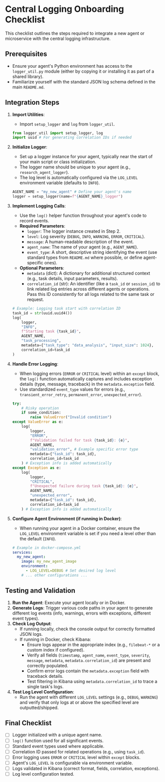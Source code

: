 # Central Logging Onboarding Checklist

This checklist outlines the steps required to integrate a new agent or microservice with the central logging infrastructure.

## Prerequisites

-   Ensure your agent's Python environment has access to the `logger_util.py` module (either by copying it or installing it as part of a shared library).
-   Familiarize yourself with the standard JSON log schema defined in the main `README.md`.

## Integration Steps

1.  **Import Utilities**:
    *   Import `setup_logger` and `log` from `logger_util`.
    ```python
    from logger_util import setup_logger, log
    import uuid # For generating correlation IDs if needed
    ```

2.  **Initialize Logger**:
    *   Set up a logger instance for your agent, typically near the start of your main script or class initialization.
    *   The logger name should be unique to your agent (e.g., `research_agent_logger`).
    *   The log level is automatically configured via the `LOG_LEVEL` environment variable (defaults to `INFO`).
    ```python
    AGENT_NAME = "my_new_agent" # Define your agent's name
    logger = setup_logger(name=f"{AGENT_NAME}_logger")
    ```

3.  **Implement Logging Calls**:
    *   Use the `log()` helper function throughout your agent's code to record events.
    *   **Required Parameters**:
        *   `logger`: The logger instance created in Step 2.
        *   `level`: Log severity (`DEBUG`, `INFO`, `WARNING`, `ERROR`, `CRITICAL`).
        *   `message`: A human-readable description of the event.
        *   `agent_name`: The name of your agent (e.g., `AGENT_NAME`).
        *   `event_type`: A short, descriptive string identifying the event (use standard types from `README.md` where possible, or define agent-specific ones).
    *   **Optional Parameters**:
        *   `metadata` (dict): A dictionary for additional structured context (e.g., task details, input parameters, results).
        *   `correlation_id` (str): An identifier (like a `task_id` or `session_id`) to link related log entries across different agents or operations. Pass this ID consistently for all logs related to the same task or request.

    ```python
    # Example: Logging task start with correlation ID
    task_id = str(uuid.uuid4())
    log(
        logger,
        "INFO",
        f"Starting task {task_id}",
        AGENT_NAME,
        "task_processing",
        metadata={"task_type": "data_analysis", "input_size": 1024},
        correlation_id=task_id
    )
    ```

4.  **Handle Error Logging**:
    *   When logging errors (`ERROR` or `CRITICAL` level) within an `except` block, the `log()` function automatically captures and includes exception details (type, message, traceback) in the `metadata.exception` field.
    *   Use standardized `event_type` values for errors (e.g., `transient_error_retry`, `permanent_error`, `unexpected_error`).

    ```python
    try:
        # Risky operation
        if some_condition:
            raise ValueError("Invalid condition")
    except ValueError as e:
        log(
            logger,
            "ERROR",
            f"Validation failed for task {task_id}: {e}",
            AGENT_NAME,
            "validation_error", # Example specific error type
            metadata={"task_id": task_id},
            correlation_id=task_id
        ) # Exception info is added automatically
    except Exception as e:
        log(
            logger,
            "CRITICAL",
            f"Unexpected failure during task {task_id}: {e}",
            AGENT_NAME,
            "unexpected_error",
            metadata={"task_id": task_id},
            correlation_id=task_id
        ) # Exception info is added automatically
    ```

5.  **Configure Agent Environment (if running in Docker)**:
    *   When running your agent in a Docker container, ensure the `LOG_LEVEL` environment variable is set if you need a level other than the default (`INFO`).
    ```yaml
    # Example in docker-compose.yml
    services:
      my_new_agent:
        image: my_new_agent_image
        environment:
          - LOG_LEVEL=DEBUG # Set desired log level
        # ... other configurations ...
    ```

## Testing and Validation

1.  **Run the Agent**: Execute your agent locally or in Docker.
2.  **Generate Logs**: Trigger various code paths in your agent to generate different log events (info, warnings, errors with exceptions, different event types).
3.  **Check Log Output**:
    *   If running locally, check the console output for correctly formatted JSON logs.
    *   If running in Docker, check Kibana:
        *   Ensure logs appear in the appropriate index (e.g., `filebeat-*` or a custom index if configured).
        *   Verify all fields (`timestamp`, `agent_name`, `event_type`, `severity`, `message`, `metadata`, `metadata.correlation_id`) are present and correctly populated.
        *   Confirm error logs contain the `metadata.exception` field with traceback details.
        *   Test filtering in Kibana using `metadata.correlation_id` to trace a single task's logs.
4.  **Test Log Level Configuration**:
    *   Run the agent with different `LOG_LEVEL` settings (e.g., `DEBUG`, `WARNING`) and verify that only logs at or above the specified level are outputted/shipped.

## Final Checklist

-   [ ] Logger initialized with a unique agent name.
-   [ ] `log()` function used for all significant events.
-   [ ] Standard event types used where applicable.
-   [ ] Correlation ID passed for related operations (e.g., using `task_id`).
-   [ ] Error logging uses `ERROR` or `CRITICAL` level within `except` blocks.
-   [ ] Agent's `LOG_LEVEL` is configurable via environment variable.
-   [ ] Logs validated in Kibana (correct format, fields, correlation, exceptions).
-   [ ] Log level configuration tested.
